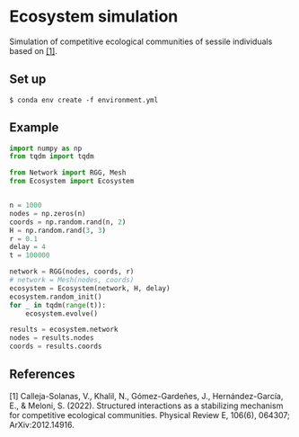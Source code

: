 # Ecosystem simulation

Simulation of competitive ecological communities of sessile individuals based on [[1]](#1).

## Set up

```
$ conda env create -f environment.yml
```

## Example

```python
import numpy as np
from tqdm import tqdm

from Network import RGG, Mesh
from Ecosystem import Ecosystem


n = 1000
nodes = np.zeros(n)
coords = np.random.rand(n, 2)
H = np.random.rand(3, 3)
r = 0.1
delay = 4
t = 100000

network = RGG(nodes, coords, r)
# network = Mesh(nodes, coords)
ecosystem = Ecosystem(network, H, delay)
ecosystem.random_init()
for _ in tqdm(range(t)):
    ecosystem.evolve()

results = ecosystem.network
nodes = results.nodes
coords = results.coords
```

## References

<a id="1">[1]</a> Calleja-Solanas, V., Khalil, N., Gómez-Gardeñes, J., Hernández-García, E., & Meloni, S. (2022). Structured interactions as a stabilizing mechanism for competitive ecological communities. Physical Review E, 106(6), 064307; ArXiv:2012.14916.
